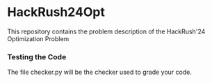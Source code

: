 # HackRush24Opt
This repository contains the problem description of the HackRush'24 Optimization Problem

### Testing the Code
The file checker.py will be the checker used to grade your code. 
